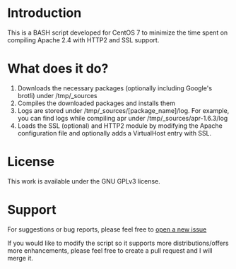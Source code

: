 # Introduction
This is a BASH script developed for CentOS 7 to minimize the time spent on compiling Apache 2.4 with HTTP2 and SSL support.
# What does it do?
1. Downloads the necessary packages (optionally including Google's brotli) under /tmp/_sources
2. Compiles the downloaded packages and installs them
3. Logs are stored under /tmp/_sources/[package_name]/log. For example, you can find logs while compiling apr under /tmp/_sources/apr-1.6.3/log
4. Loads the SSL (optional) and HTTP2 module by modifying the Apache configuration file and optionally adds a VirtualHost entry with SSL.
# License
This work is available under the GNU GPLv3 license.
# Support
For suggestions or bug reports, please feel free to [open a new issue](https://github.com/GiovanniMounir/apache24-h2-installer/issues/new)

If you would like to modify the script so it supports more distributions/offers more enhancements, please feel free to create a pull request and I will merge it.
